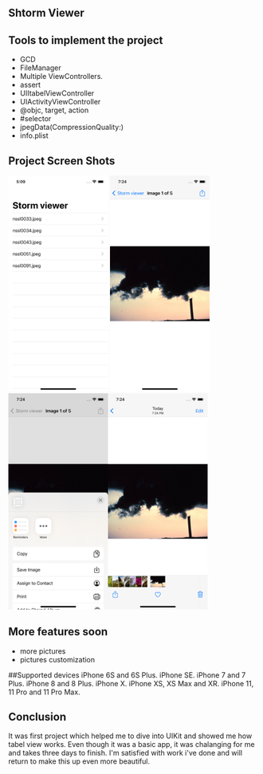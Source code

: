 ## Shtorm Viewer

## Tools to implement the project
- GCD
- FileManager
- Multiple ViewControllers.
- assert
- UIItabelViewController
- UIActivityViewController
- @objc, target, action
- #selector
- jpegData(CompressionQuality:)
- info.plist
 
 ## Project Screen Shots
 <img src="Screen1.png" width="200"> <img src="Screen3.png" width="200">
 <img src="Screen4.png" width="200"><img src="Screen5.png" width="200">

## More features soon
- more pictures 
- pictures customization
  
##Supported devices
iPhone 6S and 6S Plus.
iPhone SE.
iPhone 7 and 7 Plus.
iPhone 8 and 8 Plus.
iPhone X.
iPhone XS, XS Max and XR.
iPhone 11, 11 Pro and 11 Pro Max.

## Conclusion 
It was first project which helped me to dive into UIKit and showed me how tabel view works. 
Even though it was a basic app, it was chalanging for me and takes three days to finish. 
I'm satisfied with work i've done and will return to make this up even more beautiful.


